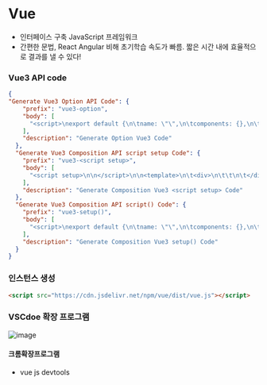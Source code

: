 # Vue 

- 인터페이스 구축 JavaScript 프레임워크 
- 간편한 문법, React Angular 비해 초기학습 속도가 빠름. 짧은 시간 내에 효율적으로 결과를 낼 수 있다!

### Vue3 API code

```json
{
"Generate Vue3 Option API Code": {
	"prefix": "vue3-option",
	"body": [
	  "<script>\nexport default {\n\tname: \"\",\n\tcomponents: {},\n\tdata() {\n\t\treturn {\n\t\t\tmessage: '',\n\t\t};\n\t},\n\tmethods: {},\n};\n</script>\n\n<template>\n\t<div>\n\n\t</div>\n</template>\n\n<style scoped>\n\n</style>"
	],
	"description": "Generate Option Vue3 Code"
  },
  "Generate Vue3 Composition API script setup Code": {
	"prefix": "vue3-<script setup>",
	"body": [
	  "<script setup>\n\n</script>\n\n<template>\n\t<div>\n\t\t\n\t</div>\n</template>\n\n<style scoped>\n\n</style>"
	],
	"description": "Generate Composition Vue3 <script setup> Code"
  },
  "Generate Vue3 Composition API script() Code": {
	"prefix": "vue3-setup()",
	"body": [
	  "<script>\nexport default {\n\tname: \"\",\n\tcomponents: {},\n\tsetup() {\n\t\t\n\t\treturn {};\n\t}\n};\n</script>\n\n<template>\n\t<div>\n\n\t</div>\n</template>\n\n<style scoped>\n\n</style>"
	],
	"description": "Generate Composition Vue3 setup() Code"
  }
}
```

### 인스턴스 생성

```html
<script src="https://cdn.jsdelivr.net/npm/vue/dist/vue.js"></script>
```

### VSCdoe 확장 프로그램

![image](https://github.com/SeokJuGo/SSAFY_TIL/assets/116260619/04f8c35e-4adc-456f-b24b-e12d1c6a79e1)



#### 크롬확장프로그램

- vue js devtools
